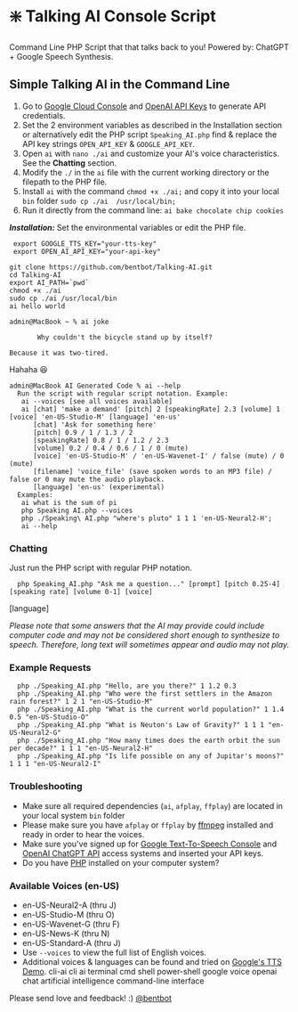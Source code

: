 # :sparkle: Talking AI Console Script

Command Line PHP Script that that talks back to you! Powered by: ChatGPT + Google Speech Synthesis. 

## Simple Talking AI in the Command Line
 1. Go to [Google Cloud Console](https://console.cloud.google.com/) and [OpenAI API 
Keys](https://platform.openai.com/account/api-keys) to generate API credentials.
 2. Set the 2 environment variables as described in the Installation section or alternatively edit the PHP script 
`Speaking_AI.php` find & replace the API key strings `OPEN_API_KEY` & `GOOGLE_API_KEY`.
 3. Open `ai` with `nano ./ai` and customize your AI's voice characteristics. See the **Chatting** section.
 4. Modify the `./` in the `ai` file with the current working directory or the filepath to the PHP file.
 5. Install `ai` with the command `chmod +x ./ai;` and copy it into your local `bin` folder `sudo cp ./ai 
/usr/local/bin;` 
 6. Run it directly from the command line: `ai bake chocolate chip cookies`

***Installation:***
Set the environmental variables or edit the PHP file.
 ```
  export GOOGLE_TTS_KEY="your-tts-key"
  export OPEN_AI_API_KEY="your-api-key"
 ```

 ```
git clone https://github.com/bentbot/Talking-AI.git
cd Talking-AI
export AI_PATH=`pwd`
chmod +x ./ai
sudo cp ./ai /usr/local/bin
ai hello world
 ```

 ```
admin@MacBook ~ % ai joke

 		Why couldn't the bicycle stand up by itself? 

Because it was two-tired.
 
 ```
Hahaha :laughing:

```
admin@MacBook AI Generated Code % ai --help
  Run the script with regular script notation. Example:
   ai --voices [see all voices available]
   ai [chat] 'make a demand' [pitch] 2 [speakingRate] 2.3 [volume] 1 [voice] 'en-US-Studio-M' [language] 'en-us'
      [chat] 'Ask for something here' 
      [pitch] 0.9 / 1 / 1.3 / 2
      [speakingRate] 0.8 / 1 / 1.2 / 2.3
      [volume] 0.2 / 0.4 / 0.6 / 1 / 0 (mute)
      [voice] 'en-US-Studio-M' / 'en-US-Wavenet-I' / false (mute) / 0 (mute)
      [filename] 'voice_file' (save spoken words to an MP3 file) / false or 0 may mute the audio playback.
      [language] 'en-us' (experimental)
  Examples:
   ai what is the sum of pi
   php Speaking AI.php --voices
   php ./Speaking\ AI.php "where's pluto" 1 1 1 'en-US-Neural2-H';
   ai --help
```

### Chatting

Just run the PHP script with regular PHP notation.

      php Speaking_AI.php "Ask me a question..." [prompt] [pitch 0.25-4] [speaking rate] [volume 0-1] [voice] 
[language]

*Please note that some answers that the AI may provide could include computer code and may not be considered short 
enough to synthesize to speech. Therefore, long text will sometimes appear and audio may not play.*

### Example Requests

      php ./Speaking_AI.php "Hello, are you there?" 1 1.2 0.3
      php ./Speaking_AI.php "Who were the first settlers in the Amazon rain forest?" 1 2 1 "en-US-Studio-M"
      php ./Speaking_AI.php "What is the current world population?" 1 1.4 0.5 "en-US-Studio-O"
      php ./Speaking_AI.php "What is Neuton's Law of Gravity?" 1 1 1 "en-US-Neural2-G"
      php ./Speaking_AI.php "How many times does the earth orbit the sun per decade?" 1 1 1 "en-US-Neural2-H"
      php ./Speaking_AI.php "Is life possible on any of Jupitar's moons?" 1 1 1 "en-US-Neural2-I"

### Troubleshooting
 - Make sure all required dependencies (`ai`, `afplay`, `ffplay`) are located in your local system `bin` folder
 - Please make sure you have `afplay` or `ffplay` by [ffmpeg](https://ffmpeg.org/download.html) installed and ready 
in order to hear the voices.
 - Make sure you've signed up for [Google Text-To-Speech Console](https://console.cloud.google.com/) and [OpenAI 
ChatGPT API](https://platform.openai.com/account/api-keys) access systems and inserted your API keys.
 - Do you have [PHP](https://www.google.com/search?q=php+download+and+install) installed on your computer system?

### Available Voices (en-US)
 - en-US-Neural2-A (thru J)
 - en-US-Studio-M (thru O)
 - en-US-Wavenet-G (thru F)
 - en-US-News-K (thru N)
 - en-US-Standard-A (thru J)
 - Use `--voices` to view the full list of English voices.
 - Additional voices & languages can be found and tried on [Google's TTS 
Demo](https://cloud.google.com/text-to-speech).
cli-ai cli ai terminal cmd shell power-shell google voice openai chat artificial intelligence command-line interface

Please send love and feedback! :) [@bentbot](http://liamhogan.ca)
